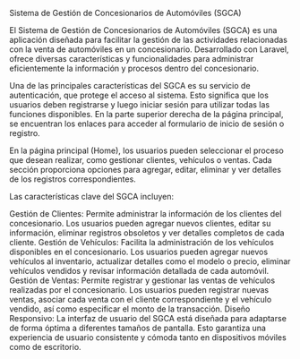 Sistema de Gestión de Concesionarios de Automóviles (SGCA)

El Sistema de Gestión de Concesionarios de Automóviles (SGCA) es una aplicación diseñada para facilitar la gestión de las actividades relacionadas con la venta de automóviles en un concesionario. Desarrollado con Laravel, ofrece diversas características y funcionalidades para administrar eficientemente la información y procesos dentro del concesionario.

Una de las principales características del SGCA es su servicio de autenticación, que protege el acceso al sistema. Esto significa que los usuarios deben registrarse y luego iniciar sesión para utilizar todas las funciones disponibles. En la parte superior derecha de la página principal, se encuentran los enlaces para acceder al formulario de inicio de sesión o registro.

En la página principal (Home), los usuarios pueden seleccionar el proceso que desean realizar, como gestionar clientes, vehículos o ventas. Cada sección proporciona opciones para agregar, editar, eliminar y ver detalles de los registros correspondientes.

Las características clave del SGCA incluyen:

Gestión de Clientes: Permite administrar la información de los clientes del concesionario. Los usuarios pueden agregar nuevos clientes, editar su información, eliminar registros obsoletos y ver detalles completos de cada cliente.
Gestión de Vehículos: Facilita la administración de los vehículos disponibles en el concesionario. Los usuarios pueden agregar nuevos vehículos al inventario, actualizar detalles como el modelo o precio, eliminar vehículos vendidos y revisar información detallada de cada automóvil.
Gestión de Ventas: Permite registrar y gestionar las ventas de vehículos realizadas por el concesionario. Los usuarios pueden registrar nuevas ventas, asociar cada venta con el cliente correspondiente y el vehículo vendido, así como especificar el monto de la transacción.
Diseño Responsivo: La interfaz de usuario del SGCA está diseñada para adaptarse de forma óptima a diferentes tamaños de pantalla. Esto garantiza una experiencia de usuario consistente y cómoda tanto en dispositivos móviles como de escritorio.
